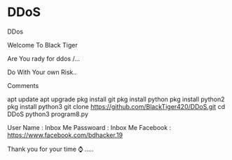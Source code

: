 # DDoS
DDos

Welcome To Black Tiger


Are You rady for ddos /...


Do With Your own Risk..



Comments 

apt update
apt upgrade 
pkg install git
pkg install python
pkg install python2
pkg install python3
git clone https://github.com/BlackTiger420/DDoS.git
cd DDoS
python3 program8.py

User Name : Inbox Me
Passwoard : Inbox Me
Facebook : https://www.facebook.com/bdhacker.19

Thank you for your time ⌚ .....
